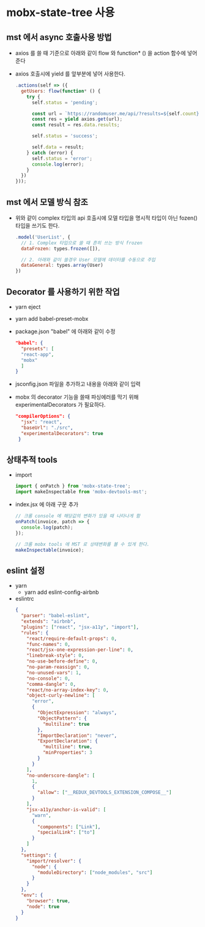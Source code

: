 # mobx-state-tree 사용

## mst 에서 async 호출사용 방법

- axios 를 쓸 때 기준으로 아래와 같이 flow 와 function\* () 을 action 함수에 넣어준다
- axios 호출시에 yield 를 앞부분에 넣어 사용한다.

  ```js
  .actions(self => ({
    getUsers: flow(function* () {
      try {
        self.status = 'pending';

        const url = `https://randomuser.me/api/?results=${self.count}`;
        const res = yield axios.get(url);
        const result = res.data.results;

        self.status = 'success';

        self.data = result;
      } catch (error) {
        self.status = 'error';
        console.log(error);
      }
    })
  }));
  ```

## mst 에서 모델 방식 참조

- 위와 같이 complex 타입의 api 호출시에 모델 타입을 명시적 타입이 아닌 fozen() 타입을 쓰기도 한다.

  ```js
  .model('UserList', {
    // 1. Complex 타입으로 쓸 때 흔히 쓰는 방식 frozen
    dataFrozen: types.frozen([]),

    // 2. 아래와 같이 쓸경우 User 모델에 데이터를 수동으로 주입
    dataGeneral: types.array(User)
  })
  ```

## Decorator 를 사용하기 위한 작업

- yarn eject
- yarn add babel-preset-mobx
- package.json "babel" 에 아래와 같이 수정

  ```json
  "babel": {
    "presets": [
    "react-app",
    "mobx"
    ]
  }
  ```

- jsconfig.json 파일을 추가하고 내용을 아래와 같이 입력
- mobx 의 decorator 기능을 쓸때 파싱에러를 막기 위해 experimentalDecorators 가 필요하다.

  ```json
  "compilerOptions": {
    "jsx": "react",
    "baseUrl": "./src",
    "experimentalDecorators": true
   }
  ```

## 상태추적 tools

- import

  ```js
  import { onPatch } from 'mobx-state-tree';
  import makeInspectable from 'mobx-devtools-mst';
  ```

- index.jsx 에 아래 구문 추가

  ```js
  // 크롬 console 에 해당값의 변화가 있을 때 나타나게 함
  onPatch(invoice, patch => {
    console.log(patch);
  });

  // 크롬 mobx tools 에 MST 로 상태변화를 볼 수 있게 한다.
  makeInspectable(invoice);
  ```

## eslint 설정

- yarn
  - yarn add eslint-config-airbnb
- eslintrc
  ```json
  {
    "parser": "babel-eslint",
    "extends": "airbnb",
    "plugins": ["react", "jsx-a11y", "import"],
    "rules": {
      "react/require-default-props": 0,
      "func-names": 0,
      "react/jsx-one-expression-per-line": 0,
      "linebreak-style": 0,
      "no-use-before-define": 0,
      "no-param-reassign": 0,
      "no-unused-vars": 1,
      "no-console": 0,
      "comma-dangle": 0,
      "react/no-array-index-key": 0,
      "object-curly-newline": [
        "error",
        {
          "ObjectExpression": "always",
          "ObjectPattern": {
            "multiline": true
          },
          "ImportDeclaration": "never",
          "ExportDeclaration": {
            "multiline": true,
            "minProperties": 3
          }
        }
      ],
      "no-underscore-dangle": [
        1,
        {
          "allow": ["__REDUX_DEVTOOLS_EXTENSION_COMPOSE__"]
        }
      ],
      "jsx-a11y/anchor-is-valid": [
        "warn",
        {
          "components": ["Link"],
          "specialLink": ["to"]
        }
      ]
    },
    "settings": {
      "import/resolver": {
        "node": {
          "moduleDirectory": ["node_modules", "src"]
        }
      }
    },
    "env": {
      "browser": true,
      "node": true
    }
  }
  ```
